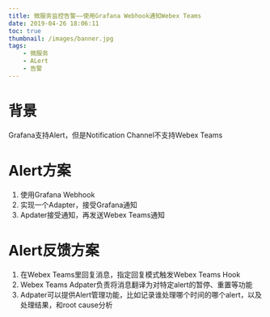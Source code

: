 ```yaml
---
title: 微服务监控告警——使用Grafana Webhook通知Webex Teams
date: 2019-04-26 18:06:11
toc: true
thumbnail: /images/banner.jpg
tags:
    - 微服务
    - ALert
    - 告警
---
```


# 背景

Grafana支持Alert，但是Notification Channel不支持Webex Teams


# Alert方案

1. 使用Grafana Webhook
2. 实现一个Adapter，接受Grafana通知
3. Apdater接受通知，再发送Webex Teams通知


# Alert反馈方案

1. 在Webex Teams里回复消息，指定回复模式触发Webex Teams Hook
2. Webex Teams Adpater负责将消息翻译为对特定alert的暂停、重置等功能
3. Adpater可以提供Alert管理功能，比如记录谁处理哪个时间的哪个alert，以及处理结果，和root cause分析